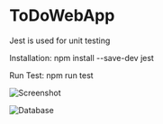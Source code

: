 # ToDoWebApp
Jest is used for unit testing

Installation: npm install --save-dev jest

Run Test: npm run test

![Screenshot](https://ibb.co/ThhVfXD)

![Database](https://ibb.co/L0dnDB6)